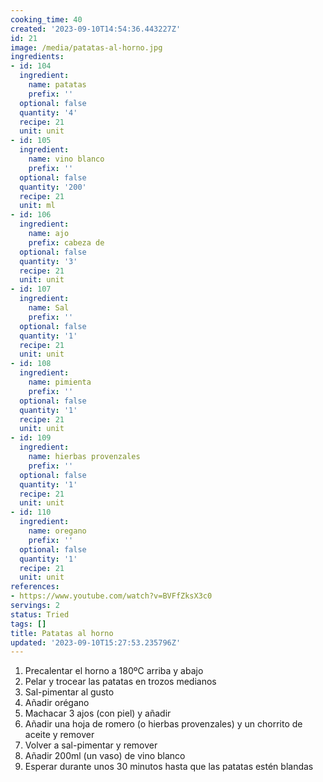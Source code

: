 ```yaml
---
cooking_time: 40
created: '2023-09-10T14:54:36.443227Z'
id: 21
image: /media/patatas-al-horno.jpg
ingredients:
- id: 104
  ingredient:
    name: patatas
    prefix: ''
  optional: false
  quantity: '4'
  recipe: 21
  unit: unit
- id: 105
  ingredient:
    name: vino blanco
    prefix: ''
  optional: false
  quantity: '200'
  recipe: 21
  unit: ml
- id: 106
  ingredient:
    name: ajo
    prefix: cabeza de
  optional: false
  quantity: '3'
  recipe: 21
  unit: unit
- id: 107
  ingredient:
    name: Sal
    prefix: ''
  optional: false
  quantity: '1'
  recipe: 21
  unit: unit
- id: 108
  ingredient:
    name: pimienta
    prefix: ''
  optional: false
  quantity: '1'
  recipe: 21
  unit: unit
- id: 109
  ingredient:
    name: hierbas provenzales
    prefix: ''
  optional: false
  quantity: '1'
  recipe: 21
  unit: unit
- id: 110
  ingredient:
    name: oregano
    prefix: ''
  optional: false
  quantity: '1'
  recipe: 21
  unit: unit
references:
- https://www.youtube.com/watch?v=BVFfZksX3c0
servings: 2
status: Tried
tags: []
title: Patatas al horno
updated: '2023-09-10T15:27:53.235796Z'
---
```


1. Precalentar el horno a 180ºC arriba y abajo
2. Pelar y trocear las patatas en trozos medianos
3. Sal-pimentar al gusto
4. Añadir orégano
5. Machacar 3 ajos (con piel) y añadir
6. Añadir una hoja de romero (o hierbas provenzales) y un chorrito de aceite y remover
7. Volver a sal-pimentar y remover
8. Añadir 200ml (un vaso) de vino blanco
9. Esperar durante unos 30 minutos hasta que las patatas estén blandas
